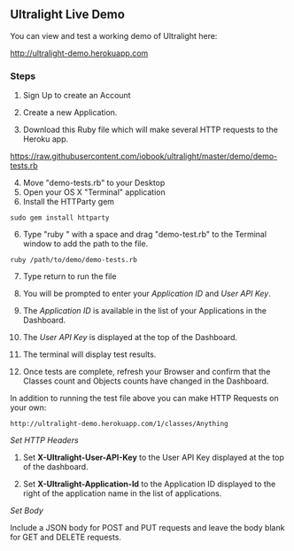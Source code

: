 Ultralight Live Demo
----------------

You can view and test a working demo of Ultralight here:

<http://ultralight-demo.herokuapp.com>

### Steps

1.  Sign Up to create an Account

2.  Create a new Application.

3.  Download this Ruby file which will make several HTTP requests to the Heroku
    app.

<https://raw.githubusercontent.com/iobook/ultralight/master/demo/demo-tests.rb>

4. Move "demo-tests.rb" to your Desktop
5. Open your OS X "Terminal" application
6. Install the HTTParty gem

`sudo gem install httparty`

6. Type "ruby " with a space and drag "demo-test.rb" to the Terminal window to add the path to the file.
 
`ruby /path/to/demo/demo-tests.rb`

7. Type return to run the file

8.  You will be prompted to enter your *Application ID* and *User API Key*.

9.  The *Application ID* is available in the list of your Applications in the Dashboard.

10.  The *User API Key* is displayed at the top of the Dashboard.
11.  The terminal will display test results.
11. Once tests are complete, refresh your Browser and confirm that the Classes
    count and Objects counts have changed in the Dashboard.


In addition to running the test file above you can make HTTP Requests on your
own:

`http://ultralight-demo.herokuapp.com/1/classes/Anything`

*Set HTTP Headers*

1.  Set **X-Ultralight-User-API-Key** to the User API Key displayed at the top
    of the dashboard.

2.  Set **X-Ultralight-Application-Id** to the Application ID displayed to the
    right of the application name in the list of applications.

*Set Body*

Include a JSON body for POST and PUT requests and leave the body blank for GET
and DELETE requests.
